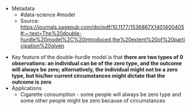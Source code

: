 * Metadata
	* #data-science #model 
	* Source: https://journals.sagepub.com/doi/pdf/10.1177/1536867X1401400405#:~:text=The%20double-hurdle%20model%2C%20introduced,the%20extent%20of%20participation%20given
- Key feature of the double-hurdle model is that **there are two types of 0 observations: an individual can be of the zero type, and the outcome will always be zero; alternatively, the individual might not be a zero type, but his/her current circumstances might dictate that the outcome is zero**
- Applications
	- Cigarette consumption - some people will always be zero type and some other people might be zero because of circumstances